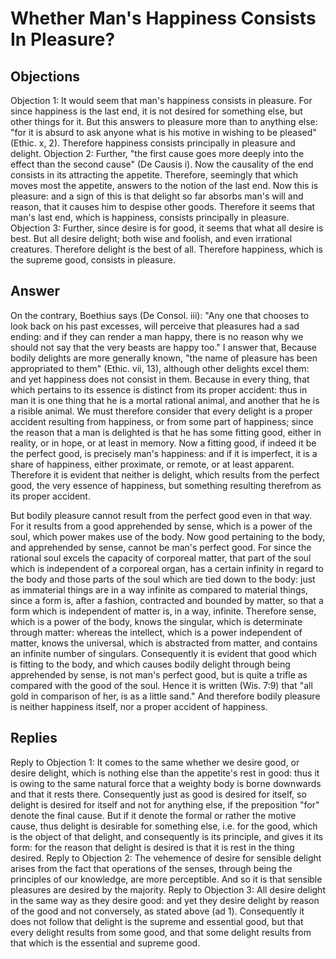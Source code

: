 # Whether Man's Happiness Consists In Pleasure?
## Objections
Objection 1: It would seem that man's happiness consists in pleasure. For since happiness is the last end, it is not desired for something else, but other things for it. But this answers to pleasure more than to anything else: "for it is absurd to ask anyone what is his motive in wishing to be pleased" (Ethic. x, 2). Therefore happiness consists principally in pleasure and delight.
Objection 2: Further, "the first cause goes more deeply into the effect than the second cause" (De Causis i). Now the causality of the end consists in its attracting the appetite. Therefore, seemingly that which moves most the appetite, answers to the notion of the last end. Now this is pleasure: and a sign of this is that delight so far absorbs man's will and reason, that it causes him to despise other goods. Therefore it seems that man's last end, which is happiness, consists principally in pleasure.
Objection 3: Further, since desire is for good, it seems that what all desire is best. But all desire delight; both wise and foolish, and even irrational creatures. Therefore delight is the best of all. Therefore happiness, which is the supreme good, consists in pleasure.
## Answer
On the contrary, Boethius says (De Consol. iii): "Any one that chooses to look back on his past excesses, will perceive that pleasures had a sad ending: and if they can render a man happy, there is no reason why we should not say that the very beasts are happy too."
I answer that, Because bodily delights are more generally known, "the name of pleasure has been appropriated to them" (Ethic. vii, 13), although other delights excel them: and yet happiness does not consist in them. Because in every thing, that which pertains to its essence is distinct from its proper accident: thus in man it is one thing that he is a mortal rational animal, and another that he is a risible animal. We must therefore consider that every delight is a proper accident resulting from happiness, or from some part of happiness; since the reason that a man is delighted is that he has some fitting good, either in reality, or in hope, or at least in memory. Now a fitting good, if indeed it be the perfect good, is precisely man's happiness: and if it is imperfect, it is a share of happiness, either proximate, or remote, or at least apparent. Therefore it is evident that neither is delight, which results from the perfect good, the very essence of happiness, but something resulting therefrom as its proper accident.

But bodily pleasure cannot result from the perfect good even in that way. For it results from a good apprehended by sense, which is a power of the soul, which power makes use of the body. Now good pertaining to the body, and apprehended by sense, cannot be man's perfect good. For since the rational soul excels the capacity of corporeal matter, that part of the soul which is independent of a corporeal organ, has a certain infinity in regard to the body and those parts of the soul which are tied down to the body: just as immaterial things are in a way infinite as compared to material things, since a form is, after a fashion, contracted and bounded by matter, so that a form which is independent of matter is, in a way, infinite. Therefore sense, which is a power of the body, knows the singular, which is determinate through matter: whereas the intellect, which is a power independent of matter, knows the universal, which is abstracted from matter, and contains an infinite number of singulars. Consequently it is evident that good which is fitting to the body, and which causes bodily delight through being apprehended by sense, is not man's perfect good, but is quite a trifle as compared with the good of the soul. Hence it is written (Wis. 7:9) that "all gold in comparison of her, is as a little sand." And therefore bodily pleasure is neither happiness itself, nor a proper accident of happiness.
## Replies
Reply to Objection 1: It comes to the same whether we desire good, or desire delight, which is nothing else than the appetite's rest in good: thus it is owing to the same natural force that a weighty body is borne downwards and that it rests there. Consequently just as good is desired for itself, so delight is desired for itself and not for anything else, if the preposition "for" denote the final cause. But if it denote the formal or rather the motive cause, thus delight is desirable for something else, i.e. for the good, which is the object of that delight, and consequently is its principle, and gives it its form: for the reason that delight is desired is that it is rest in the thing desired.
Reply to Objection 2: The vehemence of desire for sensible delight arises from the fact that operations of the senses, through being the principles of our knowledge, are more perceptible. And so it is that sensible pleasures are desired by the majority.
Reply to Objection 3: All desire delight in the same way as they desire good: and yet they desire delight by reason of the good and not conversely, as stated above (ad 1). Consequently it does not follow that delight is the supreme and essential good, but that every delight results from some good, and that some delight results from that which is the essential and supreme good.